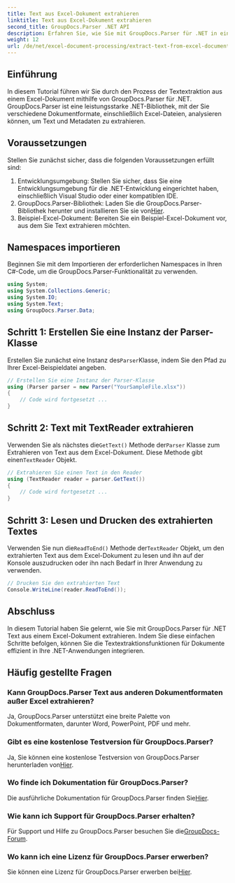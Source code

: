 ```yaml
---
title: Text aus Excel-Dokument extrahieren
linktitle: Text aus Excel-Dokument extrahieren
second_title: GroupDocs.Parser .NET API
description: Erfahren Sie, wie Sie mit GroupDocs.Parser für .NET in einfachen Schritten Text aus Excel-Dokumenten extrahieren.
weight: 12
url: /de/net/excel-document-processing/extract-text-from-excel-document/
---
```

## Einführung
In diesem Tutorial führen wir Sie durch den Prozess der Textextraktion aus einem Excel-Dokument mithilfe von GroupDocs.Parser für .NET. GroupDocs.Parser ist eine leistungsstarke .NET-Bibliothek, mit der Sie verschiedene Dokumentformate, einschließlich Excel-Dateien, analysieren können, um Text und Metadaten zu extrahieren.
## Voraussetzungen
Stellen Sie zunächst sicher, dass die folgenden Voraussetzungen erfüllt sind:
1. Entwicklungsumgebung: Stellen Sie sicher, dass Sie eine Entwicklungsumgebung für die .NET-Entwicklung eingerichtet haben, einschließlich Visual Studio oder einer kompatiblen IDE.
2.  GroupDocs.Parser-Bibliothek: Laden Sie die GroupDocs.Parser-Bibliothek herunter und installieren Sie sie von[Hier](https://releases.groupdocs.com/parser/net/).
3. Beispiel-Excel-Dokument: Bereiten Sie ein Beispiel-Excel-Dokument vor, aus dem Sie Text extrahieren möchten.

## Namespaces importieren
Beginnen Sie mit dem Importieren der erforderlichen Namespaces in Ihren C#-Code, um die GroupDocs.Parser-Funktionalität zu verwenden.
```csharp
using System;
using System.Collections.Generic;
using System.IO;
using System.Text;
using GroupDocs.Parser.Data;
```
## Schritt 1: Erstellen Sie eine Instanz der Parser-Klasse
 Erstellen Sie zunächst eine Instanz des`Parser`Klasse, indem Sie den Pfad zu Ihrer Excel-Beispieldatei angeben.
```csharp
// Erstellen Sie eine Instanz der Parser-Klasse
using (Parser parser = new Parser("YourSampleFile.xlsx"))
{
    // Code wird fortgesetzt ...
}
```
## Schritt 2: Text mit TextReader extrahieren
 Verwenden Sie als nächstes die`GetText()` Methode der`Parser` Klasse zum Extrahieren von Text aus dem Excel-Dokument. Diese Methode gibt einen`TextReader` Objekt.
```csharp
// Extrahieren Sie einen Text in den Reader
using (TextReader reader = parser.GetText())
{
    // Code wird fortgesetzt ...
}
```
## Schritt 3: Lesen und Drucken des extrahierten Textes
 Verwenden Sie nun die`ReadToEnd()` Methode der`TextReader` Objekt, um den extrahierten Text aus dem Excel-Dokument zu lesen und ihn auf der Konsole auszudrucken oder ihn nach Bedarf in Ihrer Anwendung zu verwenden.
```csharp
// Drucken Sie den extrahierten Text
Console.WriteLine(reader.ReadToEnd());
```

## Abschluss
In diesem Tutorial haben Sie gelernt, wie Sie mit GroupDocs.Parser für .NET Text aus einem Excel-Dokument extrahieren. Indem Sie diese einfachen Schritte befolgen, können Sie die Textextraktionsfunktionen für Dokumente effizient in Ihre .NET-Anwendungen integrieren.

## Häufig gestellte Fragen
### Kann GroupDocs.Parser Text aus anderen Dokumentformaten außer Excel extrahieren?
Ja, GroupDocs.Parser unterstützt eine breite Palette von Dokumentformaten, darunter Word, PowerPoint, PDF und mehr.
### Gibt es eine kostenlose Testversion für GroupDocs.Parser?
 Ja, Sie können eine kostenlose Testversion von GroupDocs.Parser herunterladen von[Hier](https://releases.groupdocs.com/).
### Wo finde ich Dokumentation für GroupDocs.Parser?
 Die ausführliche Dokumentation für GroupDocs.Parser finden Sie[Hier](https://tutorials.groupdocs.com/parser/net/).
### Wie kann ich Support für GroupDocs.Parser erhalten?
Für Support und Hilfe zu GroupDocs.Parser besuchen Sie die[GroupDocs-Forum](https://forum.groupdocs.com/c/parser/17).
### Wo kann ich eine Lizenz für GroupDocs.Parser erwerben?
 Sie können eine Lizenz für GroupDocs.Parser erwerben bei[Hier](https://purchase.groupdocs.com/buy).